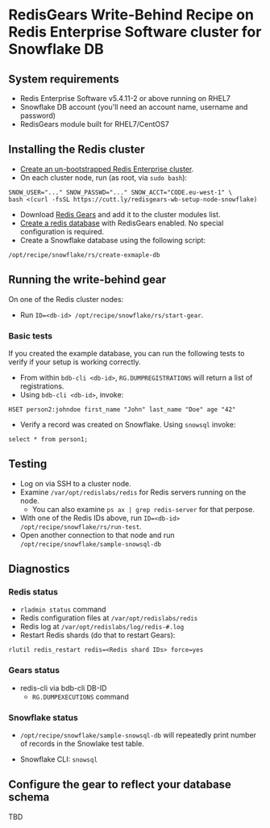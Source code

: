 # RedisGears Write-Behind Recipe on Redis Enterprise Software cluster for Snowflake DB

## System requirements

* Redis Enterprise Software v5.4.11-2 or above running on RHEL7
* Snowflake DB account (you'll need an account name, username and password)
* RedisGears module built for RHEL7/CentOS7

## Installing the Redis cluster

* [Create an un-bootstrapped Redis Enterprise cluster](https://docs.redislabs.com/latest/rs/installing-upgrading/downloading-installing/).
* On each cluster node, run (as root, via `sudo bash`):

```
SNOW_USER="..." SNOW_PASSWD="..." SNOW_ACCT="CODE.eu-west-1" \
bash <(curl -fsSL https://cutt.ly/redisgears-wb-setup-node-snowflake)
```

* Download [Redis Gears](http://redismodules.s3.amazonaws.com/lab/11-gears-write-behind-sf/redisgears.linux-centos7-x64.99.99.99.zip) and add it to the cluster modules list.
* [Create a redis database](https://docs.redislabs.com/latest/modules/create-database-rs/) with RedisGears enabled.  No special configuration is required.
* Create a Snowflake database using the following script:
```
/opt/recipe/snowflake/rs/create-exmaple-db
```

## Running the write-behind gear

On one of the Redis cluster nodes:

* Run `ID=<db-id> /opt/recipe/snowflake/rs/start-gear`.

### Basic tests
If you created the example database, you can run the following tests to verify if your setup is working correctly.

* From within `bdb-cli <db-id>`, `RG.DUMPREGISTRATIONS` will return a list of registrations.
* Using `bdb-cli <db-id>`, invoke:
```
HSET person2:johndoe first_name "John" last_name "Doe" age "42"
```
* Verify a record was created on Snowflake. Using ```snowsql``` invoke:
```
select * from person1;
```

## Testing
* Log on via SSH to a cluster node.
* Examine `/var/opt/redislabs/redis` for Redis servers running on the node.
  * You can also examine `ps ax | grep redis-server` for that perpose.
* With one of the Redis IDs above, run `ID=<db-id> /opt/recipe/snowflake/rs/run-test`.
* Open another connection to that node and run `/opt/recipe/snowflake/sample-snowsql-db`

## Diagnostics

### Redis status

* `rladmin status` command
* Redis configuration files at `/var/opt/redislabs/redis`
* Redis log at `/var/opt/redislabs/log/redis-#.log`
* Restart Redis shards (do that to restart Gears):
```
rlutil redis_restart redis=<Redis shard IDs> force=yes
```

### Gears status

* redis-cli via bdb-cli DB-ID
  * `RG.DUMPEXECUTIONS` command

### Snowflake status

* `/opt/recipe/snowflake/sample-snowsql-db` will repeatedly print number of records in the Snowlake test table.

* Snowflake CLI: `snowsql` 

## Configure the gear to reflect your database schema
TBD

